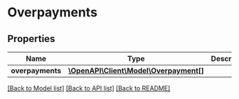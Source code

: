 # Overpayments

## Properties
Name | Type | Description | Notes
------------ | ------------- | ------------- | -------------
**overpayments** | [**\OpenAPI\Client\Model\Overpayment[]**](Overpayment.md) |  | [optional] 

[[Back to Model list]](../README.md#documentation-for-models) [[Back to API list]](../README.md#documentation-for-api-endpoints) [[Back to README]](../README.md)


